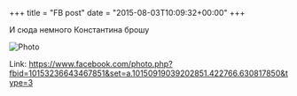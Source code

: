 +++
title = "FB post"
date = "2015-08-03T10:09:32+00:00"
+++

И сюда немного Константина брошу

![Photo](https://scontent.xx.fbcdn.net/v/t1.0-0/p130x130/11825945_10153236643467851_3932761510503920322_n.jpg?oh=7ac5517143fce0a1d5fc65a80cc0171e&oe=59598868)


Link: https://www.facebook.com/photo.php?fbid=10153236643467851&set=a.10150919039202851.422766.630817850&type=3
